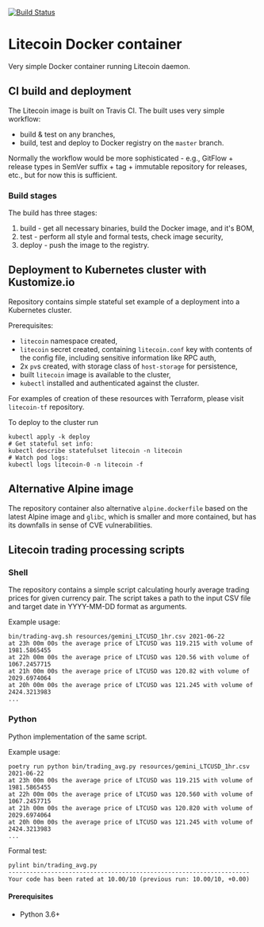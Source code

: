 [![Build Status](https://travis-ci.com/davidlukac/litecoin-container.svg?branch=master)](https://travis-ci.com/davidlukac/litecoin-container)


# Litecoin Docker container

Very simple Docker container running Litecoin daemon.


## CI build and deployment

The Litecoin image is built on Travis CI. The built uses very simple workflow:
- build & test on any branches,
- build, test and deploy to Docker registry on the `master` branch.

Normally the workflow would be more sophisticated - e.g., GitFlow + release types in SemVer suffix + tag + immutable
repository for releases, etc., but for now this is sufficient.


### Build stages

The build has three stages:
1. build - get all necessary binaries, build the Docker image, and it's BOM,
1. test - perform all style and formal tests, check image security,
1. deploy - push the image to the registry.


## Deployment to Kubernetes cluster with Kustomize.io

Repository contains simple stateful set example of a deployment into a Kubernetes cluster.

Prerequisites:
- `litecoin` namespace created,
- `litecoin` secret created, containing `litecoin.conf` key with contents of the config file, including sensitive
  information like RPC auth,
- 2x `pv`s created, with storage class of `host-storage` for persistence,
- built `litecoin` image is available to the cluster,   
- `kubectl` installed and authenticated against the cluster.

For examples of creation of these resources with Terraform, please visit `litecoin-tf` repository. 

To deploy to the cluster run

```shell
kubectl apply -k deploy
# Get stateful set info:
kubectl describe statefulset litecoin -n litecoin
# Watch pod logs:
kubectl logs litecoin-0 -n litecoin -f
```


## Alternative Alpine image

The repository container also alternative `alpine.dockerfile` based on the latest Alpine image and `glibc`, which is
smaller and more contained, but has its downfalls in sense of CVE vulnerabilities.


## Litecoin trading processing scripts


### Shell

The repository contains a simple script calculating hourly average trading prices for given currency pair. The script 
takes a path to the input CSV file and target date in YYYY-MM-DD format as arguments.

Example usage:
```shell
bin/trading-avg.sh resources/gemini_LTCUSD_1hr.csv 2021-06-22
at 23h 00m 00s the average price of LTCUSD was 119.215 with volume of 1981.5865455
at 22h 00m 00s the average price of LTCUSD was 120.56 with volume of 1067.2457715
at 21h 00m 00s the average price of LTCUSD was 120.82 with volume of 2029.6974064
at 20h 00m 00s the average price of LTCUSD was 121.245 with volume of 2424.3213983
...
```


### Python

Python implementation of the same script. 

Example usage:
```shell
poetry run python bin/trading_avg.py resources/gemini_LTCUSD_1hr.csv 2021-06-22
at 23h 00m 00s the average price of LTCUSD was 119.215 with volume of 1981.5865455
at 22h 00m 00s the average price of LTCUSD was 120.560 with volume of 1067.2457715
at 21h 00m 00s the average price of LTCUSD was 120.820 with volume of 2029.6974064
at 20h 00m 00s the average price of LTCUSD was 121.245 with volume of 2424.3213983
...
```

Formal test:
```shell
pylint bin/trading_avg.py
--------------------------------------------------------------------
Your code has been rated at 10.00/10 (previous run: 10.00/10, +0.00)
```

#### Prerequisites

- Python 3.6+
